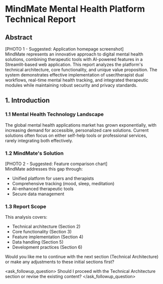# MindMate Mental Health Platform Technical Report

## Abstract  
[PHOTO 1 - Suggested: Application homepage screenshot]  
MindMate represents an innovative approach to digital mental health solutions, combining therapeutic tools with AI-powered features in a Streamlit-based web application. This report analyzes the platform's technical architecture, core functionality, and unique value proposition. The system demonstrates effective implementation of user/therapist dual workflows, real-time mental health tracking, and integrated therapeutic modules while maintaining robust security and privacy standards.

## 1. Introduction  

### 1.1 Mental Health Technology Landscape  
The global mental health applications market has grown exponentially, with increasing demand for accessible, personalized care solutions. Current solutions often focus on either self-help tools or professional services, rarely integrating both effectively.  

### 1.2 MindMate's Solution  
[PHOTO 2 - Suggested: Feature comparison chart]  
MindMate addresses this gap through:  
- Unified platform for users and therapists  
- Comprehensive tracking (mood, sleep, meditation)  
- AI-enhanced therapeutic tools  
- Secure data management  

### 1.3 Report Scope  
This analysis covers:  
- Technical architecture (Section 2)  
- Core functionality (Section 3)  
- Feature implementation (Section 4)  
- Data handling (Section 5)  
- Development practices (Section 6)  

Would you like me to continue with the next section (Technical Architecture) or make any adjustments to these initial sections first?

<ask_followup_question>
<question>Should I proceed with the Technical Architecture section or revise the existing content?</question>
</ask_followup_question>
